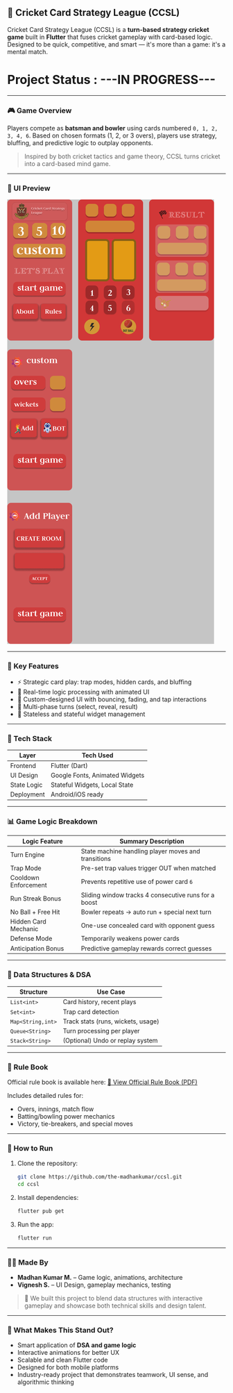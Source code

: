 ## 🏏 Cricket Card Strategy League (CCSL)

Cricket Card Strategy League (CCSL) is a **turn-based strategy cricket game** built in **Flutter** that fuses cricket gameplay with card-based logic. Designed to be quick, competitive, and smart — it's more than a game: it's a mental match.

# Project Status : ---IN PROGRESS---

---

### 🎮 Game Overview

Players compete as **batsman and bowler** using cards numbered `0, 1, 2, 3, 4, 6`. Based on chosen formats (1, 2, or 3 overs), players use strategy, bluffing, and predictive logic to outplay opponents.

> Inspired by both cricket tactics and game theory, CCSL turns cricket into a card-based mind game.

---

### 📱 UI Preview

![CCSL UI](https://github.com/the-madhankumar/CCSL/blob/main/INFO/DOCS/UI.png)

---

### 🧠 Key Features

* ⚡ Strategic card play: trap modes, hidden cards, and bluffing
* 🎯 Real-time logic processing with animated UI
* 🎨 Custom-designed UI with bouncing, fading, and tap interactions
* 🔁 Multi-phase turns (select, reveal, result)
* 💾 Stateless and stateful widget management

---

### 🔧 Tech Stack

| Layer       | Tech Used                      |
| ----------- | ------------------------------ |
| Frontend    | Flutter (Dart)                 |
| UI Design   | Google Fonts, Animated Widgets |
| State Logic | Stateful Widgets, Local State  |
| Deployment  | Android/iOS ready              |

---

### 📊 Game Logic Breakdown

| Logic Feature        | Summary Description                                  |
| -------------------- | ---------------------------------------------------- |
| Turn Engine          | State machine handling player moves and transitions  |
| Trap Mode            | Pre-set trap values trigger OUT when matched         |
| Cooldown Enforcement | Prevents repetitive use of power card `6`            |
| Run Streak Bonus     | Sliding window tracks 4 consecutive runs for a boost |
| No Ball + Free Hit   | Bowler repeats → auto run + special next turn        |
| Hidden Card Mechanic | One-use concealed card with opponent guess           |
| Defense Mode         | Temporarily weakens power cards                      |
| Anticipation Bonus   | Predictive gameplay rewards correct guesses          |

---

### 🧮 Data Structures & DSA

| Structure         | Use Case                           |
| ----------------- | ---------------------------------- |
| `List<int>`       | Card history, recent plays         |
| `Set<int>`        | Trap card detection                |
| `Map<String,int>` | Track stats (runs, wickets, usage) |
| `Queue<String>`   | Turn processing per player         |
| `Stack<String>`   | (Optional) Undo or replay system   |

---

### 📘 Rule Book

Official rule book is available here: [📖 View Official Rule Book (PDF)](https://github.com/the-madhankumar/CCSL/blob/main/INFO/DOCS/CCSL%20RULE%20BOOK.pdf)

Includes detailed rules for:

* Overs, innings, match flow
* Batting/bowling power mechanics
* Victory, tie-breakers, and special moves

---

### 🚀 How to Run

1. Clone the repository:

   ```bash
   git clone https://github.com/the-madhankumar/ccsl.git
   cd ccsl
   ```
2. Install dependencies:

   ```bash
   flutter pub get
   ```
3. Run the app:

   ```bash
   flutter run
   ```

---

### 🧑‍💻 Made By

* **Madhan Kumar M.** – Game logic, animations, architecture
* **Vignesh S.** – UI Design, gameplay mechanics, testing

> 🎯 We built this project to blend data structures with interactive gameplay and showcase both technical skills and design talent.

---

### 🌟 What Makes This Stand Out?

* Smart application of **DSA and game logic**
* Interactive animations for better UX
* Scalable and clean Flutter code
* Designed for both mobile platforms
* Industry-ready project that demonstrates teamwork, UI sense, and algorithmic thinking

